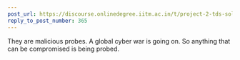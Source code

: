 ```yaml
---
post_url: https://discourse.onlinedegree.iitm.ac.in/t/project-2-tds-solver-discussion-thread/169029/367
reply_to_post_number: 365
---
```

They are malicious probes. A global cyber war is going on. So anything that can be compromised is being probed.